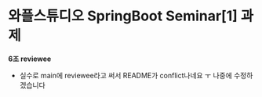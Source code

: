# 와플스튜디오 SpringBoot Seminar[1] 과제

**6조 reviewee**

* 실수로 main에 reviewee라고 써서 README가 conflict나네요 ㅜ 나중에 수정하겠습니다
